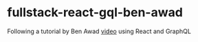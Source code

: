 # fullstack-react-gql-ben-awad
Following a tutorial by Ben Awad [video](https://www.youtube.com/watch?v=I6ypD7qv3Z8) using React and GraphQL
